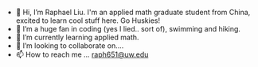 - 👋 Hi, I’m Raphael Liu. I'm an applied math graduate student from China, excited to learn cool stuff here. Go Huskies!
- 👀 I’m a huge fan in coding (yes I lied.. sort of), swimming and hiking.
- 🌱 I’m currently learning applied math.
- 💞️ I’m looking to collaborate on....
- 📫 How to reach me ... raph651@uw.edu

<!---
raph651/raph651 is a ✨ special ✨ repository because its `README.md` (this file) appears on your GitHub profile.
You can click the Preview link to take a look at your changes.
--->
